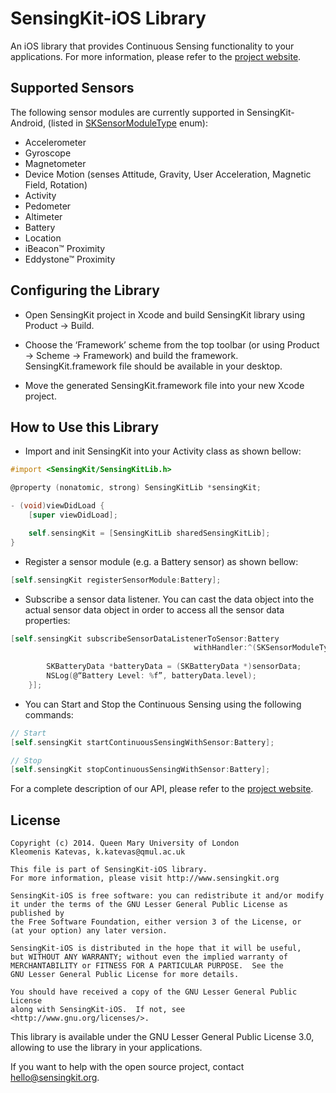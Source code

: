 # SensingKit-iOS Library

An iOS library that provides Continuous Sensing functionality to your applications. For more information, please refer to the [project website](http://www.sensingkit.org).


## Supported Sensors

The following sensor modules are currently supported in SensingKit-Android, (listed in [SKSensorModuleType](SensingKit/SKSensorModuleType.h) enum):

- Accelerometer
- Gyroscope
- Magnetometer
- Device Motion (senses Attitude, Gravity, User Acceleration, Magnetic Field, Rotation)
- Activity
- Pedometer
- Altimeter
- Battery
- Location
- iBeacon™ Proximity
- Eddystone™ Proximity


## Configuring the Library

- Open SensingKit project in Xcode and build SensingKit library using Product -> Build.

- Choose the ‘Framework’ scheme from the top toolbar (or using Product -> Scheme -> Framework) and build the framework. SensingKit.framework file should be available in your desktop.

- Move the generated SensingKit.framework file into your new Xcode project.


## How to Use this Library

- Import and init SensingKit into your Activity class as shown bellow:

```objectivec
#import <SensingKit/SensingKitLib.h>

@property (nonatomic, strong) SensingKitLib *sensingKit;

- (void)viewDidLoad {
    [super viewDidLoad];

    self.sensingKit = [SensingKitLib sharedSensingKitLib];
}
```


- Register a sensor module (e.g. a Battery sensor) as shown bellow:

```objectivec
[self.sensingKit registerSensorModule:Battery];
```


- Subscribe a sensor data listener. You can cast the data object into the actual sensor data object in order to access all the sensor data properties:

```objectivec
[self.sensingKit subscribeSensorDataListenerToSensor:Battery
                                         withHandler:^(SKSensorModuleType moduleType, SKSensorData *sensorData) {
        
        SKBatteryData *batteryData = (SKBatteryData *)sensorData;
        NSLog(@“Battery Level: %f”, batteryData.level);
    }];
```



- You can Start and Stop the Continuous Sensing using the following commands:

```objectivec
// Start
[self.sensingKit startContinuousSensingWithSensor:Battery];

// Stop
[self.sensingKit stopContinuousSensingWithSensor:Battery];
```


For a complete description of our API, please refer to the [project website](http://www.sensingkit.org).

## License

```
Copyright (c) 2014. Queen Mary University of London
Kleomenis Katevas, k.katevas@qmul.ac.uk

This file is part of SensingKit-iOS library.
For more information, please visit http://www.sensingkit.org

SensingKit-iOS is free software: you can redistribute it and/or modify
it under the terms of the GNU Lesser General Public License as published by
the Free Software Foundation, either version 3 of the License, or
(at your option) any later version.

SensingKit-iOS is distributed in the hope that it will be useful,
but WITHOUT ANY WARRANTY; without even the implied warranty of
MERCHANTABILITY or FITNESS FOR A PARTICULAR PURPOSE.  See the
GNU Lesser General Public License for more details.

You should have received a copy of the GNU Lesser General Public License
along with SensingKit-iOS.  If not, see <http://www.gnu.org/licenses/>.
```

This library is available under the GNU Lesser General Public License 3.0, allowing to use the library in your applications.

If you want to help with the open source project, contact hello@sensingkit.org.
